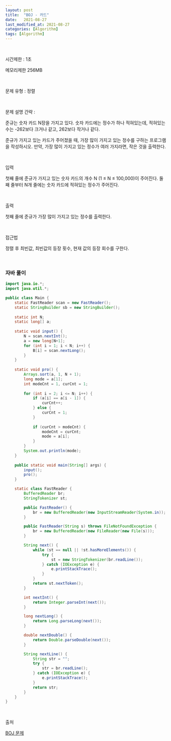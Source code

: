 ```yaml
---
layout: post
title:  "BOJ - 카드"
date:   2021-08-27
last_modified_at: 2021-08-27
categories: [Algorithm]
tags: [Algorithm]
---
```


<br/>

시간제한 : 1초

메모리제한 256MB

<br/>

문제 유형 : 정렬

<br/>

문제 설명 간략 :    

준규는 숫자 카드 N장을 가지고 있다. 숫자 카드에는 정수가 하나 적혀있는데, 적혀있는 수는 -262보다 크거나 같고, 262보다 작거나 같다.

준규가 가지고 있는 카드가 주어졌을 때, 가장 많이 가지고 있는 정수를 구하는 프로그램을 작성하시오. 만약, 가장 많이 가지고 있는 정수가 
여러 가지라면, 작은 것을 출력한다.

<br/>

입력

첫째 줄에 준규가 가지고 있는 숫자 카드의 개수 N (1 ≤ N ≤ 100,000)이 주어진다. 
둘째 줄부터 N개 줄에는 숫자 카드에 적혀있는 정수가 주어진다.

<br/>

출력

첫째 줄에 준규가 가장 많이 가지고 있는 정수를 출력한다.
 
<br/>
   
접근법

정렬 후 최빈값, 최빈값의 등장 횟수, 현재 값의 등장 회수를 구한다.

<br/>

### 자바 풀이

```java
import java.io.*;
import java.util.*;

public class Main {
    static FastReader scan = new FastReader();
    static StringBuilder sb = new StringBuilder();
    
    static int N;
    static long[] a;
    
    static void input() {
        N = scan.nextInt();
        a = new long[N+1];
        for (int i = 1; i < N; i++) {
            B[i] = scan.nextLong();
        }
    }
    
    static void pro() {
        Arrays.sort(a, 1, N + 1);
        long mode = a[1];
        int modeCnt = 1, curCnt = 1;
        
        for (int i = 2; i <= N; i++) {
            if (a[i] == a[i - 1]) {
                curCnt++;
            } else {
                curCnt = 1;
            }
            
            if (curCnt > modeCnt) {
                modeCnt = curCnt;
                mode = a[i];
            }
        }
        System.out.println(mode);
    }
    
    public static void main(String[] args) {
        input();
        pro();
    }

    static class FastReader {
        BufferedReader br;
        StringTokenizer st;

        public FastReader() {
            br = new BufferedReader(new InputStreamReader(System.in));
        }

        public FastReader(String s) throws FileNotFoundException {
            br = new BufferedReader(new FileReader(new File(s)));
        }

        String next() {
            while (st == null || !st.hasMoreElements()) {
                try {
                    st = new StringTokenizer(br.readLine());
                } catch (IOException e) {
                    e.printStackTrace();
                }
            }
            return st.nextToken();
        }

        int nextInt() {
            return Integer.parseInt(next());
        }

        long nextLong() {
            return Long.parseLong(next());
        }

        double nextDouble() {
            return Double.parseDouble(next());
        }

        String nextLine() {
            String str = "";
            try {
                str = br.readLine();
            } catch (IOException e) {
                e.printStackTrace();
            }
            return str;
        }
    }
}

```

<br/>

출처

[BOJ 문제](https://www.acmicpc.net/problem/11652)